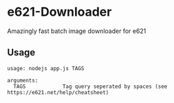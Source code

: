 e621-Downloader
===============

Amazingly fast batch image downloader for e621

Usage
-----

    usage: nodejs app.js TAGS
    
    arguments:
      TAGS            Tag query seperated by spaces (see https://e621.net/help/cheatsheet)

